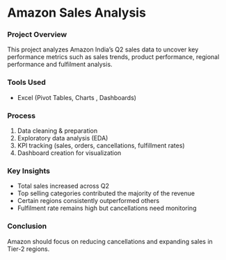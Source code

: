#  Amazon Sales Analysis  

###  Project Overview  
This project analyzes Amazon India’s Q2 sales data to uncover key performance metrics such as sales trends, product performance, regional performance and fulfilment analysis.  

###  Tools Used  
- Excel (Pivot Tables, Charts , Dashboards)  

###  Process  
1. Data cleaning & preparation  
2. Exploratory data analysis (EDA)  
3. KPI tracking (sales, orders, cancellations, fulfillment rates)  
4. Dashboard creation for visualization  

###  Key Insights  
- Total sales increased across Q2
- Top selling categories contributed the majority of the revenue
- Certain regions consistently outperformed others
- Fulfilment rate remains high but cancellations need monitoring  

###  Conclusion  
Amazon should focus on reducing cancellations and expanding sales in Tier-2 regions.  

